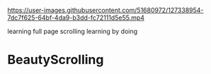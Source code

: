 

https://user-images.githubusercontent.com/51680972/127338954-7dc7f625-64bf-4da9-b3dd-fc72111d5e55.mp4

learning full page scrolling learning by doing 

# BeautyScrolling
